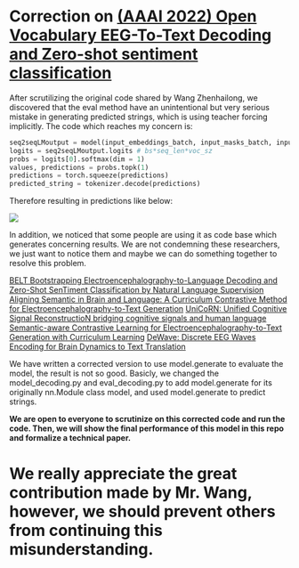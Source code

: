 # Correction on [(AAAI 2022) Open Vocabulary EEG-To-Text Decoding and Zero-shot sentiment classification](https://arxiv.org/abs/2112.02690)

After scrutilizing the original code shared by Wang Zhenhailong, we discovered that the eval method have an unintentional but very serious mistake in generating predicted strings, which is using teacher forcing implicitly. 
The code which reaches my concern is:


```python
seq2seqLMoutput = model(input_embeddings_batch, input_masks_batch, input_mask_invert_batch, target_ids_batch)
logits = seq2seqLMoutput.logits # bs*seq_len*voc_sz
probs = logits[0].softmax(dim = 1)
values, predictions = probs.topk(1)
predictions = torch.squeeze(predictions)
predicted_string = tokenizer.decode(predictions) 
```

Therefore resulting in predictions like below:

![](https://img-blog.csdnimg.cn/39c3cad1650f41a3ba01948ac60700a4.png)


In addition, we noticed that some people are using it as code base which generates concerning results. We are not condemning these researchers, we just want to notice them and maybe we can do something together to resolve this problem. 

[BELT Bootstrapping Electroencephalography-to-Language Decoding and Zero-Shot SenTiment Classification by Natural Language Supervision](https://arxiv.org/pdf/2309.12056)
[Aligning Semantic in Brain and Language: A Curriculum Contrastive Method for Electroencephalography-to-Text Generation](https://ieeexplore.ieee.org/iel7/7333/4359219/10248031.pdf)
[UniCoRN: Unified Cognitive Signal ReconstructioN bridging cognitive signals and human language](https://arxiv.org/pdf/2307.05355)
[Semantic-aware Contrastive Learning for Electroencephalography-to-Text Generation with Curriculum Learning](https://arxiv.org/pdf/2301.09237)
[DeWave: Discrete EEG Waves Encoding for Brain Dynamics to Text Translation](https://arxiv.org/pdf/2309.14030)

We have written a corrected version to use model.generate to evaluate the model, the result is not so good. 
Basicly, we changed the model_decoding.py and eval_decoding.py to add model.generate for its originally nn.Module class model, and used model.generate to predict strings.

**We are open to everyone to scrutinize on this corrected code and run the code. Then, we will show the final performance of this model in this repo and formalize a technical paper.**
# We really appreciate the great contribution made by Mr. Wang, however, we should prevent others from continuing this misunderstanding. 


